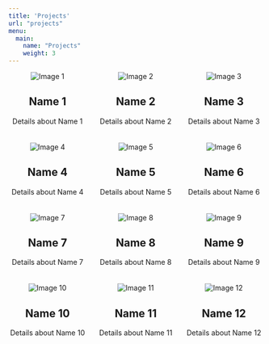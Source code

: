 ```yaml
---
title: 'Projects'
url: "projects"
menu:
  main:
    name: "Projects"
    weight: 3
---
```



<div class="grid-container">
  <div class="grid-item">
    <img src="/images/1.avif" alt="Image 1">
    <h2>Name 1</h2>
    <p>Details about Name 1</p>
  </div>
  <div class="grid-item">
    <img src="/images/2.avif" alt="Image 2">
    <h2>Name 2</h2>
    <p>Details about Name 2</p>
  </div>
  <div class="grid-item">
    <img src="/images/3.avif" alt="Image 3">
    <h2>Name 3</h2>
    <p>Details about Name 3</p>
  </div>
  <div class="grid-item">
    <img src="/images/4.avif" alt="Image 4">
    <h2>Name 4</h2>
    <p>Details about Name 4</p>
  </div>
  <div class="grid-item">
    <img src="/images/5.avif" alt="Image 5">
    <h2>Name 5</h2>
    <p>Details about Name 5</p>
  </div>
  <div class="grid-item">
    <img src="/images/6.avif" alt="Image 6">
    <h2>Name 6</h2>
    <p>Details about Name 6</p>
  </div>
  <div class="grid-item">
    <img src="/images/7.avif" alt="Image 7">
    <h2>Name 7</h2>
    <p>Details about Name 7</p>
  </div>
  <div class="grid-item">
    <img src="/images/8.avif" alt="Image 8">
    <h2>Name 8</h2>
    <p>Details about Name 8</p>
  </div>
  <div class="grid-item">
    <img src="/images/image3.jpeg" alt="Image 9">
    <h2>Name 9</h2>
    <p>Details about Name 9</p>
  </div>
  <div class="grid-item">
    <img src="/images/image4.jpeg" alt="Image 10">
    <h2>Name 10</h2>
    <p>Details about Name 10</p>
  </div>
  <div class="grid-item">
    <img src="/images/image5.jpeg" alt="Image 11">
    <h2>Name 11</h2>
    <p>Details about Name 11</p>
  </div>
  <div class="grid-item">
    <img src="/images/image6.jpeg" alt="Image 12">
    <h2>Name 12</h2>
    <p>Details about Name 12</p>
  </div>
</div>

<style>
  .grid-container {
    display: grid;
    grid-template-columns: repeat(3, 1fr);
    grid-gap: 20px;
  }
  .grid-item {
    text-align: center;
  }
  .grid-item img {
    max-width: 100%;
    height: auto;
  }
</style>
